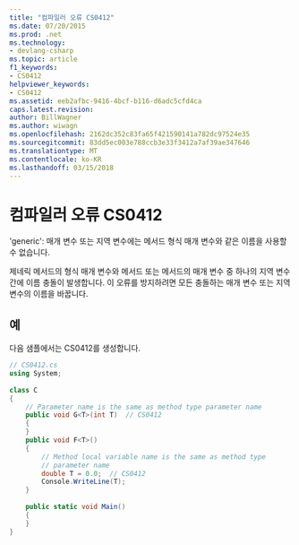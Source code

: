 ```yaml
---
title: "컴파일러 오류 CS0412"
ms.date: 07/20/2015
ms.prod: .net
ms.technology:
- devlang-csharp
ms.topic: article
f1_keywords:
- CS0412
helpviewer_keywords:
- CS0412
ms.assetid: eeb2afbc-9416-4bcf-b116-d6adc5cfd4ca
caps.latest.revision: 
author: BillWagner
ms.author: wiwagn
ms.openlocfilehash: 2162dc352c83fa65f421590141a782dc97524e35
ms.sourcegitcommit: 83dd5ec003e788ccb3e33f3412a7af39ae347646
ms.translationtype: MT
ms.contentlocale: ko-KR
ms.lasthandoff: 03/15/2018
---
```

# <a name="compiler-error-cs0412"></a>컴파일러 오류 CS0412
'generic': 매개 변수 또는 지역 변수에는 메서드 형식 매개 변수와 같은 이름을 사용할 수 없습니다.  
  
 제네릭 메서드의 형식 매개 변수와 메서드 또는 메서드의 매개 변수 중 하나의 지역 변수 간에 이름 충돌이 발생합니다. 이 오류를 방지하려면 모든 충돌하는 매개 변수 또는 지역 변수의 이름을 바꿉니다.  
  
## <a name="example"></a>예  
 다음 샘플에서는 CS0412를 생성합니다.  
  
```csharp  
// CS0412.cs  
using System;  
  
class C  
{  
    // Parameter name is the same as method type parameter name  
    public void G<T>(int T)  // CS0412  
    {  
    }  
    public void F<T>()  
    {  
        // Method local variable name is the same as method type  
        // parameter name  
        double T = 0.0;  // CS0412  
        Console.WriteLine(T);  
    }  
  
    public static void Main()  
    {  
    }  
}  
```
